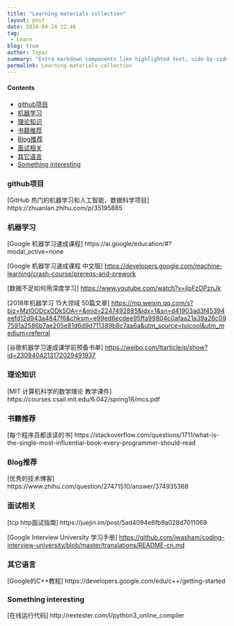 ```yaml
---
title: "Learning materials collection"
layout: post
date: 2018-04-24 22:48
tag:
 - Learn
blog: true
author: Topaz
summary: "Extra markdown components like highlighted text, side-by-side items, starring/highlighting a blog or project, and embedding gists, videos etc"
permalink: Learning-materials-collection
---
```


#### Contents
- [github项目](#c1)
- [机器学习](#c2)
- [理论知识](#c3)
- [书籍推荐](#c4)
- [Blog推荐](#c5)
- [面试相关](#c6)
- [其它语言](#c7)
- [Something interesting](#c8)



###  github项目
<div id="c1">
[GitHub 热门的机器学习和人工智能，数据科学项目] https://zhuanlan.zhihu.com/p/35195885
</div>

### 机器学习
<span id="c2">
[Google 机器学习速成课程] 	https://ai.google/education/#?modal_active=none

[Google 机器学习速成课程 中文版] 	https://developers.google.com/machine-learning/crash-course/prereqs-and-prework

[数据不足如何用深度学习]		https://www.youtube.com/watch?v=ilpFzOPznJk

[2018年机器学习 15大领域 50篇文章]		https://mp.weixin.qq.com/s?biz=MzI0ODcxODk5OA==&mid=2247492885&idx=1&sn=d41903ad3f45394eefd12d943a4847f6&chksm=e99ed6ecdee95ffa99804c0afaa21a39a26c097591a2586b7ae205e81d6d9d711389b8c7aa6a&utm_source=tuicool&utm_medium=referral

[谷歌机器学习速成课学前预备书单]		https://weibo.com/ttarticle/p/show?id=2309404213172029491937
</span>

### 理论知识
<span id="c3">
[MIT 计算机科学的数学理论 教学课件]  https://courses.csail.mit.edu/6.042/spring18/mcs.pdf
</span>

### 书籍推荐
<span id="c4">
[每个程序员都该读的书]	https://stackoverflow.com/questions/1711/what-is-the-single-most-influential-book-every-programmer-should-read
</span>

### Blog推荐
<span id="c5">
[优秀的技术博客]	https://www.zhihu.com/question/27471510/answer/374935368
</span>

### 面试相关
<span id="c6">
[tcp http面试指南]	https://juejin.im/post/5ad4094e6fb9a028d7011069

[Google Interview University 学习手册] https://github.com/jwasham/coding-interview-university/blob/master/translations/README-cn.md
</span>

### 其它语言
<span id="c7">
[Google的C++教程]  https://developers.google.com/edu/c++/getting-started
</span>

### Something interesting
<span id="c8">
[在线运行代码] http://rextester.com/l/python3_online_compiler
</span>


